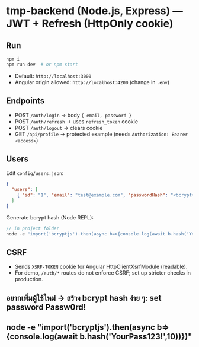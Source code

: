 # tmp-backend (Node.js, Express) — JWT + Refresh (HttpOnly cookie)

## Run
```bash
npm i
npm run dev  # or npm start
```
- Default: `http://localhost:3000`
- Angular origin allowed: `http://localhost:4200` (change in `.env`)

## Endpoints
- POST `/auth/login`    -> body `{ email, password }`
- POST `/auth/refresh`  -> uses `refresh_token` cookie
- POST `/auth/logout`   -> clears cookie
- GET  `/api/profile`   -> protected example (needs `Authorization: Bearer <access>`)

## Users
Edit `config/users.json`:

```json
{
  "users": [
    { "id": "1", "email": "test@example.com", "passwordHash": "<bcrypt>", "roles": ["user"] }
  ]
}
```

Generate bcrypt hash (Node REPL):
```js
// in project folder
node -e "import('bcryptjs').then(async b=>{console.log(await b.hash('YourPass123!',10))})"
```

## CSRF
- Sends `XSRF-TOKEN` cookie for Angular HttpClientXsrfModule (readable).
- For demo, `/auth/*` routes do not enforce CSRF; set up stricter checks in production.




## อยากเพิ่มผู้ใช้ใหม่ → สร้าง bcrypt hash ง่าย ๆ: set password  Passw0rd!
## node -e "import('bcryptjs').then(async b=>{console.log(await b.hash('YourPass123!',10))})"
